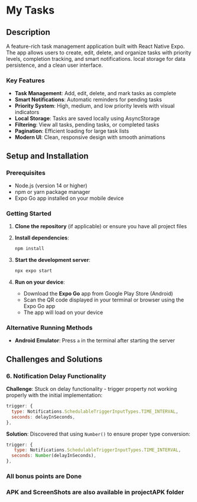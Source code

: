 # My Tasks

## Description

A feature-rich task management application built with React Native Expo. The app allows users to create, edit, delete, and organize tasks with priority levels, completion tracking, and smart notifications. local storage for data persistence, and a clean user interface.

### Key Features

- **Task Management**: Add, edit, delete, and mark tasks as complete
- **Smart Notifications**: Automatic reminders for pending tasks
- **Priority System**: High, medium, and low priority levels with visual indicators
- **Local Storage**: Tasks are saved locally using AsyncStorage
- **Filtering**: View all tasks, pending tasks, or completed tasks
- **Pagination**: Efficient loading for large task lists
- **Modern UI**: Clean, responsive design with smooth animations

## Setup and Installation

### Prerequisites

- Node.js (version 14 or higher)
- npm or yarn package manager
- Expo Go app installed on your mobile device

### Getting Started

1. **Clone the repository** (if applicable) or ensure you have all project files

2. **Install dependencies**:

   ```bash
   npm install
   ```

3. **Start the development server**:

   ```bash
   npx expo start
   ```

4. **Run on your device**:
   - Download the **Expo Go** app from Google Play Store (Android)
   - Scan the QR code displayed in your terminal or browser using the Expo Go app
   - The app will load on your device

### Alternative Running Methods

- **Android Emulator**: Press `a` in the terminal after starting the server

## Challenges and Solutions

### 6. **Notification Delay Functionality**

**Challenge**: Stuck on delay functionality - trigger property not working properly with the initial implementation:

```javascript
trigger: {
  type: Notifications.SchedulableTriggerInputTypes.TIME_INTERVAL,
  seconds: delayInSeconds,
},
```

**Solution**: Discovered that using `Number()` to ensure proper type conversion:

```javascript
trigger: {
   type: Notifications.SchedulableTriggerInputTypes.TIME_INTERVAL,
  seconds: Number(delayInSeconds),
},
```

### All bonus points are Done

### APK and ScreenShots are also available in projectAPK folder
